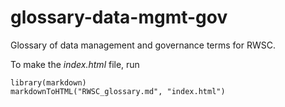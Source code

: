 # glossary-data-mgmt-gov
Glossary of data management and governance terms for RWSC.

To make the *index.html* file, run
```
library(markdown)
markdownToHTML("RWSC_glossary.md", "index.html")
```
